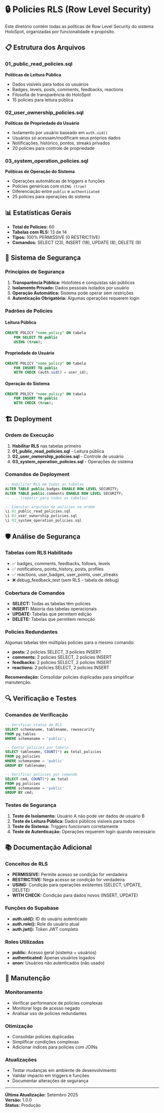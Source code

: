 # 🔒 Policies RLS (Row Level Security)

Este diretório contém todas as políticas de Row Level Security do sistema HoloSpot, organizadas por funcionalidade e propósito.

## 📋 Estrutura dos Arquivos

### 01_public_read_policies.sql
**Políticas de Leitura Pública**
- Dados visíveis para todos os usuários
- Badges, levels, posts, comments, feedbacks, reactions
- Filosofia de transparência do HoloSpot
- 15 policies para leitura pública

### 02_user_ownership_policies.sql  
**Políticas de Propriedade do Usuário**
- Isolamento por usuário baseado em `auth.uid()`
- Usuários só acessam/modificam seus próprios dados
- Notificações, histórico, pontos, streaks privados
- 20 policies para controle de propriedade

### 03_system_operation_policies.sql
**Políticas de Operação do Sistema**
- Operações automáticas de triggers e funções
- Policies genéricas com `USING (true)`
- Diferenciação entre `public` e `authenticated`
- 25 policies para operações do sistema

## 📊 Estatísticas Gerais

- **Total de Policies:** 60
- **Tabelas com RLS:** 13 de 14
- **Tipos:** 100% PERMISSIVE (0 RESTRICTIVE)
- **Comandos:** SELECT (23), INSERT (18), UPDATE (8), DELETE (9)

## 🔐 Sistema de Segurança

### Princípios de Segurança
1. **Transparência Pública:** Holofotes e conquistas são públicos
2. **Isolamento Privado:** Dados pessoais isolados por usuário  
3. **Operação Automática:** Sistema pode operar sem restrições
4. **Autenticação Obrigatória:** Algumas operações requerem login

### Padrões de Policies

#### Leitura Pública
```sql
CREATE POLICY "nome_policy" ON tabela
    FOR SELECT TO public
    USING (true);
```

#### Propriedade do Usuário
```sql
CREATE POLICY "nome_policy" ON tabela
    FOR INSERT TO public
    WITH CHECK (auth.uid() = user_id);
```

#### Operação do Sistema
```sql
CREATE POLICY "nome_policy" ON tabela
    FOR INSERT TO public
    WITH CHECK (true);
```

## 🏗️ Deployment

### Ordem de Execução
1. **Habilitar RLS** nas tabelas primeiro
2. **01_public_read_policies.sql** - Leitura pública
3. **02_user_ownership_policies.sql** - Controle de usuário
4. **03_system_operation_policies.sql** - Operações do sistema

### Comandos de Deployment
```sql
-- Habilitar RLS em todas as tabelas
ALTER TABLE public.badges ENABLE ROW LEVEL SECURITY;
ALTER TABLE public.comments ENABLE ROW LEVEL SECURITY;
-- ... (repetir para todas as tabelas)

-- Executar arquivos de policies na ordem
\i 01_public_read_policies.sql
\i 02_user_ownership_policies.sql  
\i 03_system_operation_policies.sql
```

## 🛡️ Análise de Segurança

### Tabelas com RLS Habilitado
- ✅ badges, comments, feedbacks, follows, levels
- ✅ notifications, points_history, posts, profiles
- ✅ reactions, user_badges, user_points, user_streaks
- ❌ debug_feedback_test (sem RLS - tabela de debug)

### Cobertura de Comandos
- **SELECT:** Todas as tabelas têm policies
- **INSERT:** Maioria das tabelas operacionais
- **UPDATE:** Tabelas que permitem edição
- **DELETE:** Tabelas que permitem remoção

### Policies Redundantes
Algumas tabelas têm múltiplas policies para o mesmo comando:
- **posts:** 2 policies SELECT, 3 policies INSERT
- **comments:** 2 policies SELECT, 2 policies INSERT  
- **feedbacks:** 2 policies SELECT, 2 policies INSERT
- **reactions:** 2 policies SELECT, 2 policies INSERT

**Recomendação:** Consolidar policies duplicadas para simplificar manutenção.

## 🔍 Verificação e Testes

### Comandos de Verificação
```sql
-- Verificar status de RLS
SELECT schemaname, tablename, rowsecurity 
FROM pg_tables 
WHERE schemaname = 'public';

-- Contar policies por tabela
SELECT tablename, COUNT(*) as total_policies
FROM pg_policies 
WHERE schemaname = 'public'
GROUP BY tablename;

-- Verificar policies por comando
SELECT cmd, COUNT(*) as total
FROM pg_policies 
WHERE schemaname = 'public'
GROUP BY cmd;
```

### Testes de Segurança
1. **Teste de Isolamento:** Usuário A não pode ver dados de usuário B
2. **Teste de Leitura Pública:** Dados públicos visíveis para todos
3. **Teste de Sistema:** Triggers funcionam corretamente
4. **Teste de Autenticação:** Operações requerem login quando necessário

## 📚 Documentação Adicional

### Conceitos de RLS
- **PERMISSIVE:** Permite acesso se condição for verdadeira
- **RESTRICTIVE:** Nega acesso se condição for verdadeira
- **USING:** Condição para operações existentes (SELECT, UPDATE, DELETE)
- **WITH CHECK:** Condição para dados novos (INSERT, UPDATE)

### Funções do Supabase
- **auth.uid():** ID do usuário autenticado
- **auth.role():** Role do usuário atual
- **auth.jwt():** Token JWT completo

### Roles Utilizadas
- **public:** Acesso geral (sistema + usuários)
- **authenticated:** Apenas usuários logados
- **anon:** Usuários não autenticados (não usado)

## 🔧 Manutenção

### Monitoramento
- Verificar performance de policies complexas
- Monitorar logs de acesso negado
- Analisar uso de policies redundantes

### Otimização
- Consolidar policies duplicadas
- Simplificar condições complexas
- Adicionar índices para policies com JOINs

### Atualizações
- Testar mudanças em ambiente de desenvolvimento
- Validar impacto em triggers e funções
- Documentar alterações de segurança

---

**Última Atualização:** Setembro 2025  
**Versão:** 1.0.0  
**Status:** Produção

